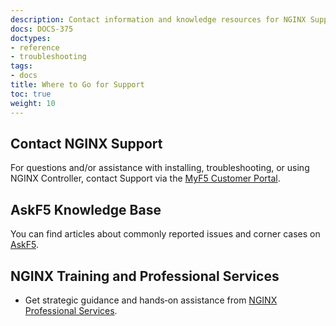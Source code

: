 ```yaml
---
description: Contact information and knowledge resources for NGINX Support.
docs: DOCS-375
doctypes:
- reference
- troubleshooting
tags:
- docs
title: Where to Go for Support
toc: true
weight: 10
---
```


## Contact NGINX Support

For questions and/or assistance with installing, troubleshooting, or using NGINX Controller, contact Support via the [MyF5 Customer Portal](https://account.f5.com/myf5).

## AskF5 Knowledge Base

You can find articles about commonly reported issues and corner cases on [AskF5](https://support.f5.com/csp/knowledge-center/software/NGINX?module=NGINX%20Controller).

## NGINX Training and Professional Services

- Get strategic guidance and hands‑on assistance from [NGINX Professional Services](https://www.nginx.com/services/#package_detail_section).
